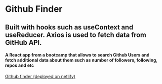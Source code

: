# Github Finder
## Built with hooks such as useContext and useReducer. Axios is used to fetch data from GitHub API.
#### A React app from a bootcamp that allows to search Github Users and fetch additional data about them such as number of followers, following, repos and etc
[Github finder (deployed on netlify)](https://reactcoursegithubfinder.netlify.app/)

